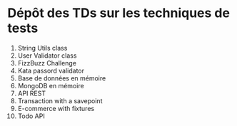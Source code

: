 # Dépôt des TDs sur les techniques de tests

1. String Utils class
2. User Validator class
3. FizzBuzz Challenge
4. Kata passord validator
5. Base de données en mémoire
6. MongoDB en mémoire
7. API REST
8. Transaction with a savepoint
9. E-commerce with fixtures
10. Todo API